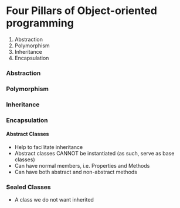 # Four Pillars of Object-oriented programming
1. Abstraction
2. Polymorphism
3. Inheritance
4. Encapsulation

### Abstraction

### Polymorphism

### Inheritance

### Encapsulation

#### Abstract Classes
- Help to facilitate inheritance
- Abstract classes CANNOT be instantiated (as such, serve as base classes)
- Can have normal members, i.e. Properties and Methods
- Can have both abstract and non-abstract methods

### Sealed Classes
- A class we do not want inherited